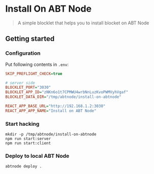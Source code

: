 # Install On ABT Node

> A simple blocklet that helps you to install blocket on ABT Node

## Getting started

### Configuration

Put following contents in `.env`:

```ini
SKIP_PREFLIGHT_CHECK=true

# server side
BLOCKLET_PORT="3030"
BLOCKLET_APP_ID="zNKn6o1t7CPMWU4wrbNnLuzKvoPWMVyhVgaf"
BLOCKLET_DATA_DIR="/tmp/abtnode/install-on-abtnode"

REACT_APP_BASE_URL="http://192.168.1.2:3030"
REACT_APP_APP_NAME="Install on ABT Node"
```

### Start hacking

```shell
mkdir -p /tmp/abtnode/install-on-abtnode
npm run start:server
npm run start:client
```

### Deploy to local ABT Node

```shell
abtnode deploy .
```
